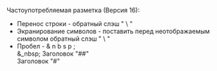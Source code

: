 Частоупотребляемая разметка (Версия 16):
+ Перенос строки - обратный слэш " \\ "
+ Экранирование символов - поставить перед неотображаемым символом обратный слэш " \\ "
+ Пробел - & n b s p ;\
&_nbsp; Заголовок "##"   
Заголовок "#"
